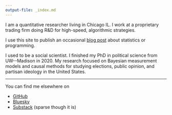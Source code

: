 ```yaml
---
output-file: _index.md
---
```



I am a quantitative researcher living in Chicago IL.
I work at a proprietary trading firm doing R&D for high-speed, algorithmic strategies.

I use this site to publish an occasional [blog post](blog) about statistics or programming.

I used to be a social scientist.
I finished my PhD in political science from UW--Madison in 2020.
My research focused on Bayesian measurement models and causal methods for studying elections, public opinion, and partisan ideology in the United States.

------------------------------------------------------------------------

You can find me elsewhere on

-   [GitHub](https://www.github.com/mikedecr)
-   [Bluesky](https://bsky.app/profile/mikedecr.bsky.social)
-   [Substack](https://substack.com/@mikedecr) (sparse though it is)

